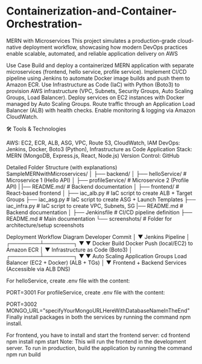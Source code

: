 # Containerization-and-Container-Orchestration-
MERN with Microservices
This project simulates a production-grade cloud-native deployment workflow, showcasing how modern DevOps practices enable scalable, automated, and reliable application delivery on AWS

Use Case
Build and deploy a containerized MERN application with separate microservices (frontend, hello service, profile service). Implement CI/CD pipeline using Jenkins to automate Docker image builds and push them to Amazon ECR. Use Infrastructure as Code (IaC) with Python (Boto3) to provision AWS infrastructure (VPC, Subnets, Security Groups, Auto Scaling Groups, Load Balancer). Deploy services on EC2 instances with Docker managed by Auto Scaling Groups. Route traffic through an Application Load Balancer (ALB) with health checks. Enable monitoring & logging via Amazon CloudWatch.

🛠️ Tools & Technologies

AWS: EC2, ECR, ALB, ASG, VPC, Route 53, CloudWatch, IAM DevOps: Jenkins, Docker, Boto3 (Python), Infrastructure as Code Application Stack: MERN (MongoDB, Express.js, React, Node.js) Version Control: GitHub

Detailed Folder Structure (with explanations)
SampleMERNwithMicroservices/
│
├── backend/
│   ├── helloService/        # Microservice 1 (Hello API)
│   ├── profileService/      # Microservice 2 (Profile API)
|   |── README.md/           # Backend documentation
│
├── frontend/                # React-based frontend
│
├── iac_alb.py               # IaC script to create ALB + Target Groups
├── iac_asg.py               # IaC script to create ASG + Launch Templates
├── iac_infra.py             # IaC script to create VPC, Subnets, SG
|── README.md                # Backend documentation
│
├── Jenkinsfile              # CI/CD pipeline definition
├── README.md                # Main documentation
└── screenshots/             # Folder for architecture/setup screenshots

Deployment Workflow Diagram
         Developer Commit
                │
                ▼
          Jenkins Pipeline
                │
       ┌────────┴────────┐
       ▼                 ▼
 Docker Build        Docker Push
(local/EC2)           to Amazon ECR
                │
                ▼
     Infrastructure as Code (Boto3)
                │
       ┌────────┴────────┐
       ▼                 ▼
   Auto Scaling      Application
     Groups          Load Balancer
   (EC2 + Docker)     (ALB + TGs)
       │
       ▼
   Frontend + Backend Services
   (Accessible via ALB DNS)

For helloService, create .env file with the content:

PORT=3001
For profileService, create .env file with the content:

PORT=3002
MONGO_URL="specifyYourMongoURLHereWithDatabaseNameInTheEnd"
Finally install packages in both the services by running the command npm install.


For frontend, you have to install and start the frontend server:
cd frontend
npm install
npm start
Note: This will run the frontend in the development server. To run in production, build the application by running the command npm run build
